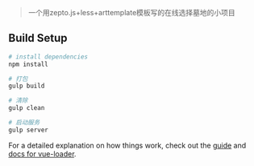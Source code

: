 
> 一个用zepto.js+less+arttemplate模板写的在线选择墓地的小项目

## Build Setup

``` bash
# install dependencies
npm install

# 打包
gulp build

# 清除
gulp clean

# 启动服务
gulp server
```

For a detailed explanation on how things work, check out the [guide](http://vuejs-templates.github.io/webpack/) and [docs for vue-loader](http://vuejs.github.io/vue-loader).

